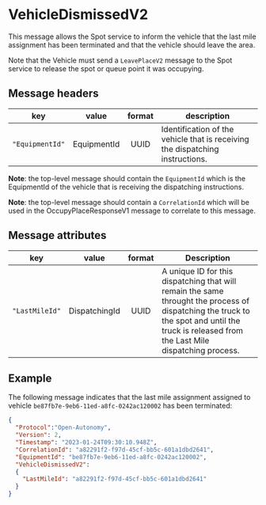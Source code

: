 # VehicleDismissedV2
This message allows the Spot service to inform the vehicle that the last mile assignment has been terminated and that the vehicle should leave the area.

Note that the Vehicle must send a `LeavePlaceV2` message to the Spot service to release the spot or queue point it was occupying.

## Message headers
| key | value | format | description |
| --- |:---:|:---:| --- |
| `"EquipmentId"` | EquipmentId | UUID | Identification of the vehicle that is receiving the dispatching instructions. |

**Note**: the top-level message should contain the `EquipmentId` which is the EquipmentId of the vehicle that is receiving the dispatching instructions.

**Note**: the top-level message should contain a `CorrelationId` which will be used in the OccupyPlaceResponseV1 message to correlate to this message.

## Message attributes
|key |value |format | Description|
|---|:---:|:---:|---|
|``"LastMileId"``| DispatchingId | UUID| A unique ID for this dispatching that will remain the same throught the process of dispatching the truck to the spot and until the truck is released from the Last Mile dispatching process.|

## Example

The following message indicates that the last mile assignment assigned to vehicle `be87fb7e-9eb6-11ed-a8fc-0242ac120002` has been terminated:

```JSON
{
  "Protocol":"Open-Autonomy",
  "Version": 2,
  "Timestamp": "2023-01-24T09:30:10.948Z",
  "CorrelationId": "a82291f2-f97d-45cf-bb5c-601a1dbd2641",
  "EquipmentId": "be87fb7e-9eb6-11ed-a8fc-0242ac120002",
  "VehicleDismissedV2":
  {
    "LastMileId": "a82291f2-f97d-45cf-bb5c-601a1dbd2641"
  }
}
```
